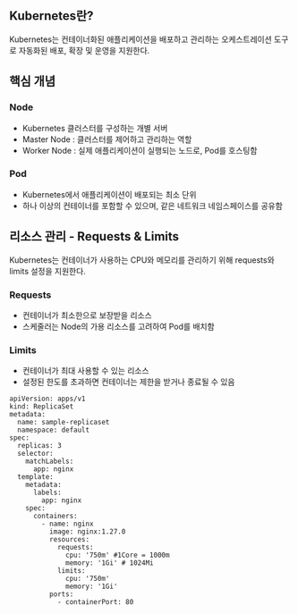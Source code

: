<h2 id="kubernetes란">Kubernetes란?</h2>
<p>Kubernetes는 컨테이너화된 애플리케이션을 배포하고 관리하는 오케스트레이션 도구로 자동화된 배포, 확장 및 운영을 지원한다.</p>
<h2 id="핵심-개념">핵심 개념</h2>
<h3 id="node">Node</h3>
<ul>
<li>Kubernetes 클러스터를 구성하는 개별 서버</li>
<li>Master Node : 클러스터를 제어하고 관리하는 역할</li>
<li>Worker Node : 실제 애플리케이션이 실행되는 노드로, Pod를 호스팅함</li>
</ul>
<h3 id="pod">Pod</h3>
<ul>
<li>Kubernetes에서 애플리케이션이 배포되는 최소 단위</li>
<li>하나 이상의 컨테이너를 포함할 수 있으며, 같은 네트워크 네임스페이스를 공유함</li>
</ul>
<h2 id="리소스-관리---requests--limits">리소스 관리 - Requests &amp; Limits</h2>
<p>Kubernetes는 컨테이너가 사용하는 CPU와 메모리를 관리하기 위해 requests와 limits 설정을 지원한다.</p>
<h3 id="requests">Requests</h3>
<ul>
<li>컨테이너가 최소한으로 보장받을 리소스</li>
<li>스케줄러는 Node의 가용 리소스를 고려하여 Pod를 배치함</li>
</ul>
<h3 id="limits">Limits</h3>
<ul>
<li>컨테이너가 최대 사용할 수 있는 리소스</li>
<li>설정된 한도를 초과하면 컨테이너는 제한을 받거나 종료될 수 있음</li>
</ul>
<pre><code class="language-yaml">apiVersion: apps/v1
kind: ReplicaSet
metadata:
  name: sample-replicaset
  namespace: default
spec:
  replicas: 3
  selector:
    matchLabels:
      app: nginx
  template:
    metadata:
      labels:
        app: nginx
    spec:
      containers:
        - name: nginx
          image: nginx:1.27.0
          resources:
            requests:
              cpu: '750m' #1Core = 1000m
              memory: '1Gi' # 1024Mi
            limits:
              cpu: '750m'
              memory: '1Gi'
          ports:
            - containerPort: 80
</code></pre>